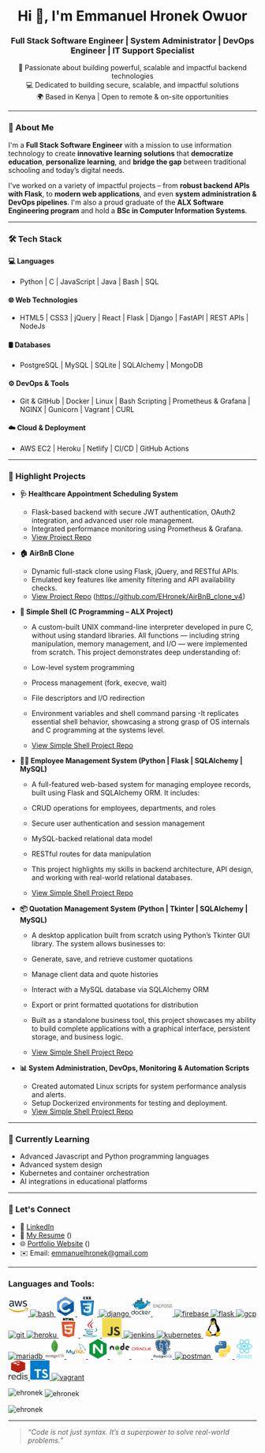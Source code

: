 <h1 align="center">Hi 👋, I'm Emmanuel Hronek Owuor</h1>
<h3 align="center">Full Stack Software Engineer | System Administrator | DevOps Engineer | IT Support Specialist</h3>

<p align="center">
  🚀 Passionate about building powerful, scalable and impactful backend technologies <br>
  💻 Dedicated to building secure, scalable, and impactful solutions <br>
  🌍 Based in Kenya | Open to remote & on-site opportunities
</p>

---

### 🚀 About Me

I'm a **Full Stack Software Engineer** with a mission to use information technology to create **innovative learning solutions** that **democratize education**, **personalize learning**, and **bridge the gap** between traditional schooling and today’s digital needs.

I've worked on a variety of impactful projects – from **robust backend APIs with Flask**, to **modern web applications**, and even **system administration & DevOps pipelines**. I'm also a proud graduate of the **ALX Software Engineering program** and hold a **BSc in Computer Information Systems**.

---

### 🛠️ Tech Stack

#### 💻 Languages
- Python | C | JavaScript | Java | Bash | SQL

#### 🌐 Web Technologies
- HTML5 | CSS3 | jQuery | React | Flask | Django | FastAPI | REST APIs | NodeJs

#### 🛢️ Databases
- PostgreSQL | MySQL | SQLite | SQLAlchemy | MongoDB

#### ⚙️ DevOps & Tools
- Git & GitHub | Docker | Linux | Bash Scripting | Prometheus & Grafana | NGINX | Gunicorn | Vagrant | CURL

#### ☁️ Cloud & Deployment
- AWS EC2 | Heroku | Netlify | CI/CD | GitHub Actions

---

### 📌 Highlight Projects

- **🩺 Healthcare Appointment Scheduling System**
  - Flask-based backend with secure JWT authentication, OAuth2 integration, and advanced user role management.
  - Integrated performance monitoring using Prometheus & Grafana.
  - [View Project Repo](https://github.com/EHronek/Health_appointment_scheduling_system)

- **🏠 AirBnB Clone**
  - Dynamic full-stack clone using Flask, jQuery, and RESTful APIs.
  - Emulated key features like amenity filtering and API availability checks.
  - [View Project Repo](#) (https://github.com/EHronek/AirBnB_clone_v4)

- **🐚 Simple Shell (C Programming – ALX Project)**
  - A custom-built UNIX command-line interpreter developed in pure C, without using standard libraries. All functions — including string manipulation, memory management, and I/O — were implemented from scratch. This project demonstrates deep understanding of:

  - Low-level system programming

  - Process management (fork, execve, wait)

  - File descriptors and I/O redirection

  - Environment variables and shell command parsing
  -It replicates essential shell behavior, showcasing a strong grasp of OS internals and C programming at the systems level.
  - [View Simple Shell Project Repo](https://github.com/EHronek/simple_shell)

- **🧑‍💼 Employee Management System (Python | Flask | SQLAlchemy | MySQL)**
  - A full-featured web-based system for managing employee records, built using Flask and SQLAlchemy ORM. It includes:

  - CRUD operations for employees, departments, and roles

  - Secure user authentication and session management

  - MySQL-backed relational data model

  - RESTful routes for data manipulation
  - This project highlights my skills in backend architecture, API design, and working with real-world relational databases.
  - [View Simple Shell Project Repo](https://github.com/EHronek/Employee_management_system)

- **📦 Quotation Management System (Python | Tkinter | SQLAlchemy | MySQL)**
  - A desktop application built from scratch using Python’s Tkinter GUI library. The system allows businesses to:

  - Generate, save, and retrieve customer quotations

  - Manage client data and quote histories

  - Interact with a MySQL database via SQLAlchemy ORM

  - Export or print formatted quotations for distribution
  - Built as a standalone business tool, this project showcases my ability to build complete applications with a graphical interface, persistent storage, and business logic.
  - [View Simple Shell Project Repo](https://github.com/EHronek/Quotation_system_project)

- **📊 System Administration, DevOps, Monitoring & Automation Scripts**
  - Created automated Linux scripts for system performance analysis and alerts.
  - Setup Dockerized environments for testing and deployment.
  - [View Simple Shell Project Repo](https://github.com/EHronek/alx-system_engineering-devops)

---

### 🌱 Currently Learning

- Advanced Javascript and Python programming languages
- Advanced system design
- Kubernetes and container orchestration
- AI integrations in educational platforms

---

### 🤝 Let's Connect

- 💼 [LinkedIn](https://www.linkedin.com/in/emmanuel-hronek-a75973276/)
- 📝 [My Resume](#) ()
- 🌐 [Portfolio Website](#) ()
- ✉️ Email: emmanuelhronek@gmail.com

---

<h3 align="left">Languages and Tools:</h3>
<p align="left"> <a href="https://aws.amazon.com" target="_blank" rel="noreferrer"> <img src="https://raw.githubusercontent.com/devicons/devicon/master/icons/amazonwebservices/amazonwebservices-original-wordmark.svg" alt="aws" width="40" height="40"/> </a> <a href="https://www.gnu.org/software/bash/" target="_blank" rel="noreferrer"> <img src="https://www.vectorlogo.zone/logos/gnu_bash/gnu_bash-icon.svg" alt="bash" width="40" height="40"/> </a> <a href="https://www.cprogramming.com/" target="_blank" rel="noreferrer"> <img src="https://raw.githubusercontent.com/devicons/devicon/master/icons/c/c-original.svg" alt="c" width="40" height="40"/> </a> <a href="https://www.w3schools.com/css/" target="_blank" rel="noreferrer"> <img src="https://raw.githubusercontent.com/devicons/devicon/master/icons/css3/css3-original-wordmark.svg" alt="css3" width="40" height="40"/> </a> <a href="https://www.djangoproject.com/" target="_blank" rel="noreferrer"> <img src="https://cdn.worldvectorlogo.com/logos/django.svg" alt="django" width="40" height="40"/> </a> <a href="https://www.docker.com/" target="_blank" rel="noreferrer"> <img src="https://raw.githubusercontent.com/devicons/devicon/master/icons/docker/docker-original-wordmark.svg" alt="docker" width="40" height="40"/> </a> <a href="https://expressjs.com" target="_blank" rel="noreferrer"> <img src="https://raw.githubusercontent.com/devicons/devicon/master/icons/express/express-original-wordmark.svg" alt="express" width="40" height="40"/> </a> <a href="https://firebase.google.com/" target="_blank" rel="noreferrer"> <img src="https://www.vectorlogo.zone/logos/firebase/firebase-icon.svg" alt="firebase" width="40" height="40"/> </a> <a href="https://flask.palletsprojects.com/" target="_blank" rel="noreferrer"> <img src="https://www.vectorlogo.zone/logos/pocoo_flask/pocoo_flask-icon.svg" alt="flask" width="40" height="40"/> </a> <a href="https://cloud.google.com" target="_blank" rel="noreferrer"> <img src="https://www.vectorlogo.zone/logos/google_cloud/google_cloud-icon.svg" alt="gcp" width="40" height="40"/> </a> <a href="https://git-scm.com/" target="_blank" rel="noreferrer"> <img src="https://www.vectorlogo.zone/logos/git-scm/git-scm-icon.svg" alt="git" width="40" height="40"/> </a> <a href="https://heroku.com" target="_blank" rel="noreferrer"> <img src="https://www.vectorlogo.zone/logos/heroku/heroku-icon.svg" alt="heroku" width="40" height="40"/> </a> <a href="https://www.w3.org/html/" target="_blank" rel="noreferrer"> <img src="https://raw.githubusercontent.com/devicons/devicon/master/icons/html5/html5-original-wordmark.svg" alt="html5" width="40" height="40"/> </a> <a href="https://www.java.com" target="_blank" rel="noreferrer"> <img src="https://raw.githubusercontent.com/devicons/devicon/master/icons/java/java-original.svg" alt="java" width="40" height="40"/> </a> <a href="https://developer.mozilla.org/en-US/docs/Web/JavaScript" target="_blank" rel="noreferrer"> <img src="https://raw.githubusercontent.com/devicons/devicon/master/icons/javascript/javascript-original.svg" alt="javascript" width="40" height="40"/> </a> <a href="https://www.jenkins.io" target="_blank" rel="noreferrer"> <img src="https://www.vectorlogo.zone/logos/jenkins/jenkins-icon.svg" alt="jenkins" width="40" height="40"/> </a> <a href="https://kubernetes.io" target="_blank" rel="noreferrer"> <img src="https://www.vectorlogo.zone/logos/kubernetes/kubernetes-icon.svg" alt="kubernetes" width="40" height="40"/> </a> <a href="https://www.linux.org/" target="_blank" rel="noreferrer"> <img src="https://raw.githubusercontent.com/devicons/devicon/master/icons/linux/linux-original.svg" alt="linux" width="40" height="40"/> </a> <a href="https://mariadb.org/" target="_blank" rel="noreferrer"> <img src="https://www.vectorlogo.zone/logos/mariadb/mariadb-icon.svg" alt="mariadb" width="40" height="40"/> </a> <a href="https://www.mongodb.com/" target="_blank" rel="noreferrer"> <img src="https://raw.githubusercontent.com/devicons/devicon/master/icons/mongodb/mongodb-original-wordmark.svg" alt="mongodb" width="40" height="40"/> </a> <a href="https://www.mysql.com/" target="_blank" rel="noreferrer"> <img src="https://raw.githubusercontent.com/devicons/devicon/master/icons/mysql/mysql-original-wordmark.svg" alt="mysql" width="40" height="40"/> </a> <a href="https://www.nginx.com" target="_blank" rel="noreferrer"> <img src="https://raw.githubusercontent.com/devicons/devicon/master/icons/nginx/nginx-original.svg" alt="nginx" width="40" height="40"/> </a> <a href="https://nodejs.org" target="_blank" rel="noreferrer"> <img src="https://raw.githubusercontent.com/devicons/devicon/master/icons/nodejs/nodejs-original-wordmark.svg" alt="nodejs" width="40" height="40"/> </a> <a href="https://www.oracle.com/" target="_blank" rel="noreferrer"> <img src="https://raw.githubusercontent.com/devicons/devicon/master/icons/oracle/oracle-original.svg" alt="oracle" width="40" height="40"/> </a> <a href="https://www.postgresql.org" target="_blank" rel="noreferrer"> <img src="https://raw.githubusercontent.com/devicons/devicon/master/icons/postgresql/postgresql-original-wordmark.svg" alt="postgresql" width="40" height="40"/> </a> <a href="https://postman.com" target="_blank" rel="noreferrer"> <img src="https://www.vectorlogo.zone/logos/getpostman/getpostman-icon.svg" alt="postman" width="40" height="40"/> </a> <a href="https://www.python.org" target="_blank" rel="noreferrer"> <img src="https://raw.githubusercontent.com/devicons/devicon/master/icons/python/python-original.svg" alt="python" width="40" height="40"/> </a> <a href="https://reactjs.org/" target="_blank" rel="noreferrer"> <img src="https://raw.githubusercontent.com/devicons/devicon/master/icons/react/react-original-wordmark.svg" alt="react" width="40" height="40"/> </a> <a href="https://redis.io" target="_blank" rel="noreferrer"> <img src="https://raw.githubusercontent.com/devicons/devicon/master/icons/redis/redis-original-wordmark.svg" alt="redis" width="40" height="40"/> </a> <a href="https://www.typescriptlang.org/" target="_blank" rel="noreferrer"> <img src="https://raw.githubusercontent.com/devicons/devicon/master/icons/typescript/typescript-original.svg" alt="typescript" width="40" height="40"/> </a> <a href="https://www.vagrantup.com/" target="_blank" rel="noreferrer"> <img src="https://www.vectorlogo.zone/logos/vagrantup/vagrantup-icon.svg" alt="vagrant" width="40" height="40"/> </a> </p>

<p><img align="left" src="https://github-readme-stats.vercel.app/api/top-langs?username=ehronek&show_icons=true&locale=en&layout=compact" alt="ehronek" /></p>

<p>&nbsp;<img align="center" src="https://github-readme-stats.vercel.app/api?username=ehronek&show_icons=true&locale=en" alt="ehronek" /></p>

<p><img align="center" src="https://github-readme-streak-stats.herokuapp.com/?user=ehronek&" alt="ehronek" /></p>


---

> _“Code is not just syntax. It’s a superpower to solve real-world problems.”_

